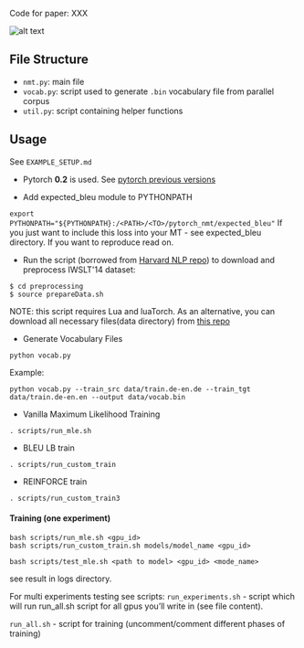 Code for paper: XXX

![alt text](https://raw.githubusercontent.com/deepmipt-VladZhukov/pytorch_nmt/master/support/res.png)

## File Structure

* `nmt.py`: main file
* `vocab.py`: script used to generate `.bin` vocabulary file from parallel corpus
* `util.py`: script containing helper functions
## Usage
See ```EXAMPLE_SETUP.md```
* Pytorch **0.2** is used. See [pytorch previous versions](http://pytorch.org/previous-versions/)

* Add expected_bleu module to PYTHONPATH

``` export PYTHONPATH="${PYTHONPATH}:/<PATH>/<TO>/pytorch_nmt/expected_bleu" ```
If you just want to include this loss into your MT - see expected_bleu directory. If you want to reproduce read on.
* Run the script (borrowed from [Harvard NLP repo](https://github.com/harvardnlp/BSO/tree/master/data_prep/MT)) to download and preprocess IWSLT'14 dataset:
```shell
$ cd preprocessing
$ source prepareData.sh
```
NOTE: this script requires Lua and luaTorch. As an alternative, you can download all necessary files(data directory) from [this repo](https://github.com/pcyin/pytorch_nmt/tree/master/data)

* Generate Vocabulary Files

```
python vocab.py
```
Example:
```
python vocab.py --train_src data/train.de-en.de --train_tgt data/train.de-en.en --output data/vocab.bin
```

* Vanilla Maximum Likelihood Training

```
. scripts/run_mle.sh
```
* BLEU LB train

```
. scripts/run_custom_train
```

* REINFORCE train

```
. scripts/run_custom_train3
```

#### Training (one experiment)
```
bash scripts/run_mle.sh <gpu_id>
bash scripts/run_custom_train.sh models/model_name <gpu_id>

bash scripts/test_mle.sh <path to model> <gpu_id> <mode_name>
```
see result in logs directory.

For multi experiments testing see scripts:
```run_experiments.sh``` - script which will run run_all.sh script for all gpus you’ll write in (see file content).

```run_all.sh``` - script for training (uncomment/comment different phases of training)
